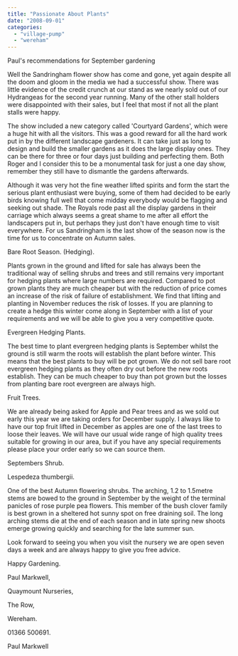 ```yaml
---
title: "Passionate About Plants"
date: "2008-09-01"
categories: 
  - "village-pump"
  - "wereham"
---
```


Paul's recommendations for September gardening

Well the Sandringham flower show has come and gone, yet again despite all the doom and gloom in the media we had a successful show. There was little evidence of the credit crunch at our stand as we nearly sold out of our Hydrangeas for the second year running. Many of the other stall holders were disappointed with their sales, but I feel that most if not all the plant stalls were happy.

The show included a new category called 'Courtyard Gardens', which were a huge hit with all the visitors. This was a good reward for all the hard work put in by the different landscape gardeners. It can take just as long to design and build the smaller gardens as it does the large display ones. They can be there for three or four days just building and perfecting them. Both Roger and I consider this to be a monumental task for just a one day show, remember they still have to dismantle the gardens afterwards.

Although it was very hot the fine weather lifted spirits and form the start the serious plant enthusiast were buying, some of them had decided to be early birds knowing full well that come midday everybody would be flagging and seeking out shade. The Royals rode past all the display gardens in their carriage which always seems a great shame to me after all effort the landscapers put in, but perhaps they just don't have enough time to visit everywhere. For us Sandringham is the last show of the season now is the time for us to concentrate on Autumn sales.

Bare Root Season. (Hedging).

Plants grown in the ground and lifted for sale has always been the traditional way of selling shrubs and trees and still remains very important for hedging plants where large numbers are required. Compared to pot grown plants they are much cheaper but with the reduction of price comes an increase of the risk of failure of establishment. We find that lifting and planting in November reduces the risk of losses. If you are planning to create a hedge this winter come along in September with a list of your requirements and we will be able to give you a very competitive quote.

Evergreen Hedging Plants.

The best time to plant evergreen hedging plants is September whilst the ground is still warm the roots will establish the plant before winter. This means that the best plants to buy will be pot grown. We do not sell bare root evergreen hedging plants as they often dry out before the new roots establish. They can be much cheaper to buy than pot grown but the losses from planting bare root evergreen are always high.

Fruit Trees.

We are already being asked for Apple and Pear trees and as we sold out early this year we are taking orders for December supply. I always like to have our top fruit lifted in December as apples are one of the last trees to loose their leaves. We will have our usual wide range of high quality trees suitable for growing in our area, but if you have any special requirements please place your order early so we can source them.

Septembers Shrub.

Lespedeza thumbergii.

One of the best Autumn flowering shrubs. The arching, 1.2 to 1.5metre stems are bowed to the ground in September by the weight of the terminal panicles of rose purple pea flowers. This member of the bush clover family is best grown in a sheltered hot sunny spot on free draining soil. The long arching stems die at the end of each season and in late spring new shoots emerge growing quickly and searching for the late summer sun.

Look forward to seeing you when you visit the nursery we are open seven days a week and are always happy to give you free advice.

Happy Gardening.

Paul Markwell,

Quaymount Nurseries,

The Row,

Wereham.

01366 500691.

Paul Markwell
